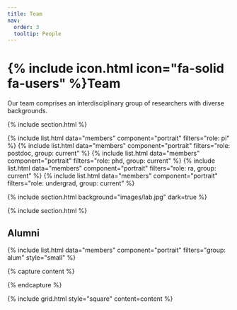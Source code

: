 ```yaml
---
title: Team
nav:
  order: 3
  tooltip: People
---
```


# {% include icon.html icon="fa-solid fa-users" %}Team

Our team comprises an interdisciplinary group of researchers with diverse backgrounds. 

{% include section.html %}

{% include list.html data="members" component="portrait" filters="role: pi" %}
{% include list.html data="members" component="portrait" filters="role: postdoc, group: current" %}
{% include list.html data="members" component="portrait" filters="role: phd, group: current" %}
{% include list.html data="members" component="portrait" filters="role: ra, group: current" %}
{% include list.html data="members" component="portrait" filters="role: undergrad, group: current" %}

{% include section.html background="images/lab.jpg" dark=true %}

{% include section.html %}

## Alumni
{% include list.html data="members" component="portrait" filters="group: alum" style="small" %}

{% capture content %}

{% endcapture %}

{% include grid.html style="square" content=content %}
